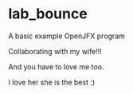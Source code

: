 # lab_bounce

A basic example OpenJFX program

Collaborating with my wife!!!


And you have to love me too.


I love her she is the best :)

